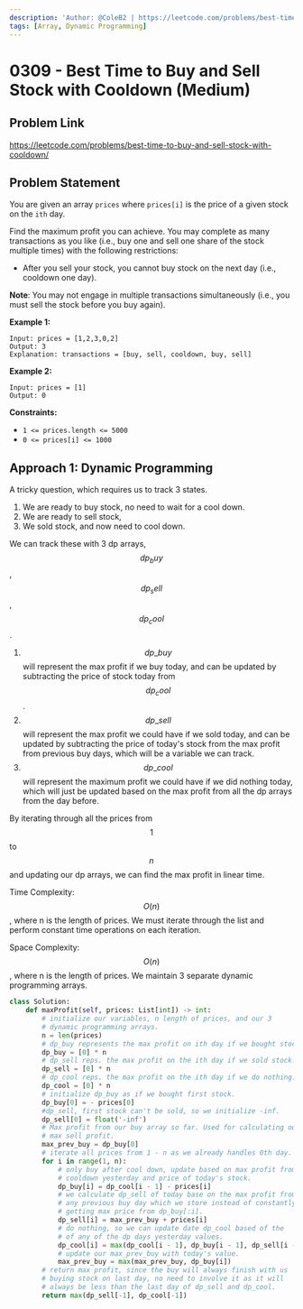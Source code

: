 ```yaml
---
description: 'Author: @ColeB2 | https://leetcode.com/problems/best-time-to-buy-and-sell-stock-with-cooldown/'
tags: [Array, Dynamic Programming]
---
```


# 0309 - Best Time to Buy and Sell Stock with Cooldown (Medium)

## Problem Link

https://leetcode.com/problems/best-time-to-buy-and-sell-stock-with-cooldown/

## Problem Statement

You are given an array `prices` where `prices[i]` is the price of a given stock on the `ith` day.

Find the maximum profit you can achieve. You may complete as many transactions as you like (i.e., buy one and sell one share of the stock multiple times) with the following restrictions:

- After you sell your stock, you cannot buy stock on the next day (i.e., cooldown one day).

**Note**: You may not engage in multiple transactions simultaneously (i.e., you must sell the stock before you buy again).

**Example 1:**

```
Input: prices = [1,2,3,0,2]
Output: 3
Explanation: transactions = [buy, sell, cooldown, buy, sell]
```

**Example 2:**

```
Input: prices = [1]
Output: 0
```

**Constraints:**

- `1 <= prices.length <= 5000`
- `0 <= prices[i] <= 1000`

## Approach 1: Dynamic Programming

A tricky question, which requires us to track 3 states.

1. We are ready to buy stock, no need to wait for a cool down.
2. We are ready to sell stock,
3. We sold stock, and now need to cool down.

We can track these with 3 dp arrays, $$dp_buy$$, $$dp_sell$$, $$dp_cool$$.

1. $$dp\_buy$$ will represent the max profit if we buy today, and can be updated by subtracting the price of stock today from $$dp_cool$$.
2. $$dp\_sell$$ will represent the max profit we could have if we sold today, and can be updated by subtracting the price of today's stock from the max profit from previous buy days, which will be a variable we can track.
3. $$dp\_cool$$ will represent the maximum profit we could have if we did nothing today, which will just be updated based on the max profit from all the dp arrays from the day before.

By iterating through all the prices from $$1$$ to $$n$$ and updating our dp arrays, we can find the max profit in linear time.

Time Complexity: $$O(n)$$, where n is the length of prices. We must iterate through the list and perform constant time operations on each iteration.

Space Complexity: $$O(n)$$, where n is the length of prices. We maintain 3 separate dynamic programming arrays.

<Tabs>
<TabItem value="python" label="Python">
<SolutionAuthor name="@ColeB2"/>

```py
class Solution:
    def maxProfit(self, prices: List[int]) -> int:
        # initialize our variables, n length of prices, and our 3
        # dynamic programming arrays.
        n = len(prices)
        # dp_buy represents the max profit on ith day if we bought stock.
        dp_buy = [0] * n
        # dp_sell reps. the max profit on the ith day if we sold stock.
        dp_sell = [0] * n
        # dp_cool reps. the max profit on the ith day if we do nothing.
        dp_cool = [0] * n
        # initialize dp_buy as if we bought first stock.
        dp_buy[0] = - prices[0]
        #dp_sell, first stock can't be sold, so we initialize -inf.
        dp_sell[0] = float('-inf')
        # Max profit from our buy array so far. Used for calculating our
        # max sell profit.
        max_prev_buy = dp_buy[0]
        # iterate all prices from 1 - n as we already handles 0th day.
        for i in range(1, n):
            # only buy after cool down, update based on max profit from
            # cooldown yesterday and price of today's stock.
            dp_buy[i] = dp_cool[i - 1] - prices[i]
            # we calculate dp_sell of today base on the max profit from
            # any previous buy day which we store instead of constantly
            # getting max price from dp_buy[:i].
            dp_sell[i] = max_prev_buy + prices[i]
            # do nothing, so we can update date dp_cool based of the
            # of any of the dp days yesterday values.
            dp_cool[i] = max(dp_cool[i - 1], dp_buy[i - 1], dp_sell[i - 1])
            # update our max_prev_buy with today's value.
            max_prev_buy = max(max_prev_buy, dp_buy[i])
        # return max profit, since the buy will always finish with us
        # buying stock on last day, no need to involve it as it will
        # always be less than the last day of dp_sell and dp_cool.
        return max(dp_sell[-1], dp_cool[-1])
```

</TabItem>
</Tabs>
